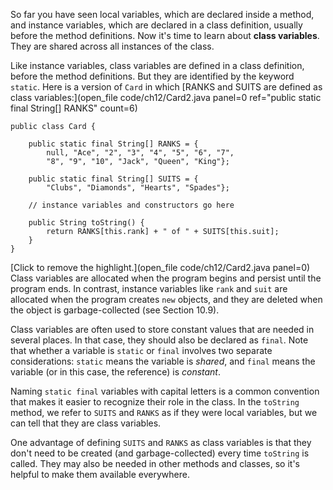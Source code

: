 So far you have seen local variables, which are declared inside a method, and instance variables, which are declared in a class definition, usually before the method definitions. Now it's time to learn about **class variables**. They are shared across all instances of the class.



Like instance variables, class variables are defined in a class definition, before the method definitions. But they are identified by the keyword `static`. Here is a version of ``Card`` in which [RANKS and SUITS are defined as class variables:](open_file code/ch12/Card2.java panel=0 ref="public static final String[] RANKS" count=6)


```code
public class Card {

    public static final String[] RANKS = {
        null, "Ace", "2", "3", "4", "5", "6", "7",
        "8", "9", "10", "Jack", "Queen", "King"};

    public static final String[] SUITS = {
        "Clubs", "Diamonds", "Hearts", "Spades"};

    // instance variables and constructors go here

    public String toString() {
        return RANKS[this.rank] + " of " + SUITS[this.suit];
    }
}
```


[Click to remove the highlight.](open_file code/ch12/Card2.java panel=0)
 Class variables are allocated when the program begins and persist until the program ends. In contrast, instance variables like `rank` and `suit` are allocated when the program creates `new` objects, and they are deleted when the object is garbage-collected (see Section 10.9).


Class variables are often used to store constant values that are needed in several places. In that case, they should also be declared as `final`. Note that whether a variable is `static` or `final` involves two separate considerations: `static` means the variable is *shared*, and `final` means the variable (or in this case, the reference) is *constant*.

Naming `static final` variables with capital letters is a common convention that makes it easier to recognize their role in the class. In the `toString` method, we refer to `SUITS` and `RANKS` as if they were local variables, but we can tell that they are class variables.

One advantage of defining `SUITS` and `RANKS` as class variables is that they don't need to be created (and garbage-collected) every time `toString` is called. They may also be needed in other methods and classes, so it's helpful to make them available everywhere.